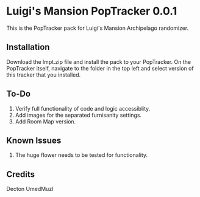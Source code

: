 # Luigi's Mansion PopTracker 0.0.1

This is the PopTracker pack for Luigi's Mansion Archipelago randomizer.

## Installation

Download the lmpt.zip file and install the pack to your PopTracker. On the PopTracker itself, navigate to the folder in the top left and select version of this tracker that you installed.

## To-Do

1. Verify full functionality of code and logic accessiblity.
2. Add images for the separated furnisanity settings.
3. Add Room Map version. 

## Known Issues

1. The huge flower needs to be tested for functionality. 

## Credits
Decton 
UmedMuzl
